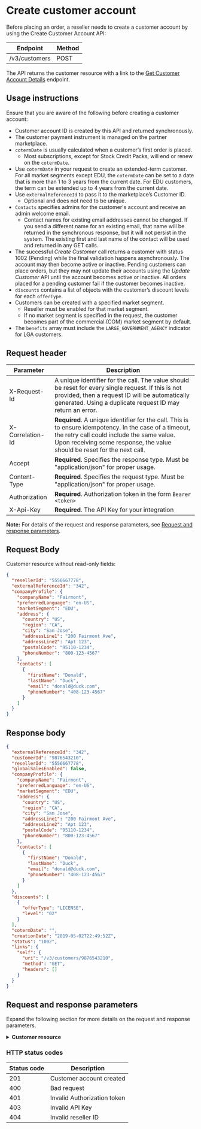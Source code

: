 # Create customer account

Before placing an order, a reseller needs to create a customer account by using the Create Customer Account API:

| Endpoint | Method|
|---|---|
|/v3/customers| POST|

The API returns the customer resource with a link to the [Get Customer Account Details](./get_customer_account.md) endpoint.

## Usage instructions

Ensure that you are aware of the following before creating a customer account:

* Customer account ID is created by this API and returned synchronously.
* The customer payment instrument is managed on the partner marketplace.
* `cotermDate` is usually calculated when a customer’s first order is placed.
  * Most subscriptions, except for Stock Credit Packs, will end or renew on the `cotermDate`.
* Use `cotermDate` in your request to create an extended-term customer. For all market segments except EDU, the `cotermDate` can be set to a date that is more than 1 to 3 years from the current date. For EDU customers, the term can be extended up to 4 years from the current date.
* Use `externalReferenceId` to pass it to the marketplace’s Customer ID.
  * Optional and does not need to be unique.
* `Contacts` specifies admins for the customer's account and receive an admin welcome email.
  * Contact names for existing email addresses cannot be changed. If you send a different name for an existing email, that name will be returned in the synchronous response, but it will not persist in the system. The existing first and last name of the contact will be used and returned in any GET calls.
* The successful _Create Customer_ call returns a customer with status 1002 (Pending) while the final validation happens asynchronously. The account may then become active or inactive. Pending customers can place orders, but they may not update their accounts using the _Update Customer_ API until the account becomes active or inactive. All orders placed for a pending customer fail if the customer becomes inactive.
* `discounts` contains a list of objects with the customer’s discount levels for each `offerType`.
* Customers can be created with a specified market segment.
  * Reseller must be enabled for that market segment.
  * If no market segment is specified in the request, the customer becomes part of the commercial (COM) market segment by default.
* The `benefits` array must include the `LARGE_GOVERNMENT_AGENCY` indicator for LGA customers.

## Request header

| Parameter        | Description                                                                                                                                                                                                                      |
|------------------|----------------------------------------------------------------------------------------------------------------------------------------------------------------------------------------------------------------------------------|
| X-Request-Id     | A unique identifier for the call. The value should be reset for every single request. If this is not provided, then a request ID will be automatically generated. Using a duplicate request ID may return an error.              |
| X-Correlation-Id | **Required**. A unique identifier for the call. This is to ensure idempotency. In the case of a timeout, the retry call could include the same value. Upon receiving some response, the value should be reset for the next call. |
| Accept           | **Required**. Specifies the response type. Must be "application/json" for proper usage.                                                                                                                                          |
| Content-Type     | **Required**. Specifies the request type. Must be "application/json" for proper usage.                                                                                                                                           |
| Authorization    | **Required**. Authorization token in the form `Bearer <token>`                                                                                                                                                                   |
| X-Api-Key        | **Required**. The API Key for your integration                                                                                                                                                                                   |

**Note:** For details of the request and response parameters, see [Request and response parameters](#request-and-response-parameters).

## Request Body

Customer resource without read-only fields:

```json
{
  "resellerId": "5556667778",
  "externalReferenceId": "342",
  "companyProfile": {
    "companyName": "Fairmont",
    "preferredLanguage": "en-US",
    "marketSegment": "EDU",
    "address": {
      "country": "US",
      "region": "CA",
      "city": "San Jose",
      "addressLine1": "200 Fairmont Ave",
      "addressLine2": "Apt 123",
      "postalCode": "95110-1234",
      "phoneNumber": "800-123-4567"
    },
    "contacts": [
      {
        "firstName": "Donald",
        "lastName": "Duck",
        "email": "donald@duck.com",
        "phoneNumber": "408-123-4567"
      }
    ]
  }
}
```

## Response body

```json
{
  "externalReferenceId": "342",
  "customerId": "9876543210",
  "resellerId": "5556667778",
  "globalSalesEnabled": false,
  "companyProfile": {
    "companyName": "Fairmont",
    "preferredLanguage": "en-US",
    "marketSegment": "EDU",
    "address": {
      "country": "US",
      "region": "CA",
      "city": "San Jose",
      "addressLine1": "200 Fairmont Ave",
      "addressLine2": "Apt 123",
      "postalCode": "95110-1234",
      "phoneNumber": "800-123-4567"
    },
    "contacts": [
      {
        "firstName": "Donald",
        "lastName": "Duck",
        "email": "donald@duck.com",
        "phoneNumber": "408-123-4567"
      }
    ]
  },
  "discounts": [
    {
      "offerType": "LICENSE",
      "level": "02"
    }
  ],
  "cotermDate": "",
  "creationDate": "2019-05-02T22:49:52Z",
  "status": "1002",
  "links": {
    "self": {
      "uri": "/v3/customers/9876543210",
      "method": "GET",
      "headers": []
    }
  }
}
```

## Request and response parameters

Expand the following section for more details on the request and response parameters.

<details>
      <summary><b>Customer resource</b></summary>

## Customer (top-level resource)

|Property | Type | Description | Range/Limits|
|:----|:----|:----|:----|
|externalReferenceId | String <br />Optional| Marketplace’s ID for customer. ID does not need to be unique.| Max: 35 characters|
|customerId (read only)| String | Unique ID for customer created upon account creation| Max: 40 characters|
|resellerId | String | ID of reseller tied to customer | Max: 40 characters|
|globalSalesEnabled  | String | Global status of a customer  | Max: 40 characters|
|tags | String |Special label on thhe customer. Example: _HVD_MIGRATED_CUSTOMER_ | Max: 40 characters|
|linkedMembership  | `linkedMembership` resource  | Information about the linked membership  | |
|companyProfile | `CompanyProfile` resource| Information about the customer | |
|discounts | `discounts` resource| Details of the discount applicable to the customer, including the discount level.  | |
|benefits | `benefits` resource| Details of the benefits applied to the customer account and its corresponding status. For example, the type parameter indicates LARGE_GOVERNMENT_AGENCY if the customer is an LGA customer. | |
|cotermDate (read only)| String (date) | Date that renewal order is to be placed. Should be one year after the first order is provisioned (if a 1-yr term) and gets updated upon each renewal order.| 10 characters|
|creationDate (read only)| String (datetime)| Date and time of account creation in UTC| |
|status (read only)| String | Status code of customer account | 4 characters|
|links (read only)| **Links** resource | Deep links to get customer account details| |

For more details, refer to [Resources and fields](../references/resources.md#customer-top-level-resource).
</details>

### HTTP status codes

| Status code | Description                 |
| ----------- | --------------------------- |
| 201         | Customer account created    |
| 400         | Bad request                 |
| 401         | Invalid Authorization token |
| 403         | Invalid API Key             |
| 404         | Invalid reseller ID         |
